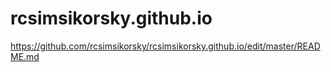 # rcsimsikorsky.github.io

https://github.com/rcsimsikorsky/rcsimsikorsky.github.io/edit/master/README.md
